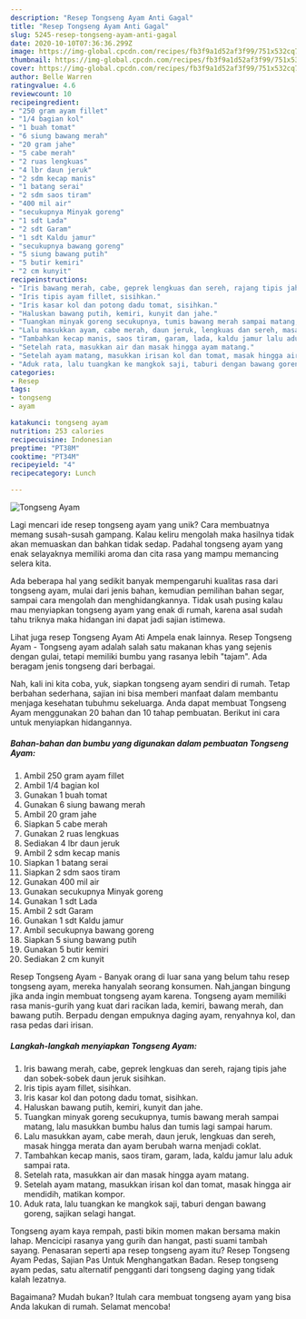 ```yaml
---
description: "Resep Tongseng Ayam Anti Gagal"
title: "Resep Tongseng Ayam Anti Gagal"
slug: 5245-resep-tongseng-ayam-anti-gagal
date: 2020-10-10T07:36:36.299Z
image: https://img-global.cpcdn.com/recipes/fb3f9a1d52af3f99/751x532cq70/tongseng-ayam-foto-resep-utama.jpg
thumbnail: https://img-global.cpcdn.com/recipes/fb3f9a1d52af3f99/751x532cq70/tongseng-ayam-foto-resep-utama.jpg
cover: https://img-global.cpcdn.com/recipes/fb3f9a1d52af3f99/751x532cq70/tongseng-ayam-foto-resep-utama.jpg
author: Belle Warren
ratingvalue: 4.6
reviewcount: 10
recipeingredient:
- "250 gram ayam fillet"
- "1/4 bagian kol"
- "1 buah tomat"
- "6 siung bawang merah"
- "20 gram jahe"
- "5 cabe merah"
- "2 ruas lengkuas"
- "4 lbr daun jeruk"
- "2 sdm kecap manis"
- "1 batang serai"
- "2 sdm saos tiram"
- "400 mil air"
- "secukupnya Minyak goreng"
- "1 sdt Lada"
- "2 sdt Garam"
- "1 sdt Kaldu jamur"
- "secukupnya bawang goreng"
- "5 siung bawang putih"
- "5 butir kemiri"
- "2 cm kunyit"
recipeinstructions:
- "Iris bawang merah, cabe, geprek lengkuas dan sereh, rajang tipis jahe dan sobek-sobek daun jeruk sisihkan."
- "Iris tipis ayam fillet, sisihkan."
- "Iris kasar kol dan potong dadu tomat, sisihkan."
- "Haluskan bawang putih, kemiri, kunyit dan jahe."
- "Tuangkan minyak goreng secukupnya, tumis bawang merah sampai matang, lalu masukkan bumbu halus dan tumis lagi sampai harum."
- "Lalu masukkan ayam, cabe merah, daun jeruk, lengkuas dan sereh, masak hingga merata dan ayam berubah warna menjadi coklat."
- "Tambahkan kecap manis, saos tiram, garam, lada, kaldu jamur lalu aduk sampai rata."
- "Setelah rata, masukkan air dan masak hingga ayam matang."
- "Setelah ayam matang, masukkan irisan kol dan tomat, masak hingga air mendidih, matikan kompor."
- "Aduk rata, lalu tuangkan ke mangkok saji, taburi dengan bawang goreng, sajikan selagi hangat."
categories:
- Resep
tags:
- tongseng
- ayam

katakunci: tongseng ayam 
nutrition: 253 calories
recipecuisine: Indonesian
preptime: "PT38M"
cooktime: "PT34M"
recipeyield: "4"
recipecategory: Lunch

---
```



![Tongseng Ayam](https://img-global.cpcdn.com/recipes/fb3f9a1d52af3f99/751x532cq70/tongseng-ayam-foto-resep-utama.jpg)

Lagi mencari ide resep tongseng ayam yang unik? Cara membuatnya memang susah-susah gampang. Kalau keliru mengolah maka hasilnya tidak akan memuaskan dan bahkan tidak sedap. Padahal tongseng ayam yang enak selayaknya memiliki aroma dan cita rasa yang mampu memancing selera kita.

Ada beberapa hal yang sedikit banyak mempengaruhi kualitas rasa dari tongseng ayam, mulai dari jenis bahan, kemudian pemilihan bahan segar, sampai cara mengolah dan menghidangkannya. Tidak usah pusing kalau mau menyiapkan tongseng ayam yang enak di rumah, karena asal sudah tahu triknya maka hidangan ini dapat jadi sajian istimewa.

Lihat juga resep Tongseng Ayam Ati Ampela enak lainnya. Resep Tongseng Ayam - Tongseng ayam adalah salah satu makanan khas yang sejenis dengan gulai, tetapi memiliki bumbu yang rasanya lebih &#34;tajam&#34;. Ada beragam jenis tongseng dari berbagai.


Nah, kali ini kita coba, yuk, siapkan tongseng ayam sendiri di rumah. Tetap berbahan sederhana, sajian ini bisa memberi manfaat dalam membantu menjaga kesehatan tubuhmu sekeluarga. Anda dapat membuat Tongseng Ayam menggunakan 20 bahan dan 10 tahap pembuatan. Berikut ini cara untuk menyiapkan hidangannya.

<!--inarticleads1-->

##### Bahan-bahan dan bumbu yang digunakan dalam pembuatan Tongseng Ayam:

1. Ambil 250 gram ayam fillet
1. Ambil 1/4 bagian kol
1. Gunakan 1 buah tomat
1. Gunakan 6 siung bawang merah
1. Ambil 20 gram jahe
1. Siapkan 5 cabe merah
1. Gunakan 2 ruas lengkuas
1. Sediakan 4 lbr daun jeruk
1. Ambil 2 sdm kecap manis
1. Siapkan 1 batang serai
1. Siapkan 2 sdm saos tiram
1. Gunakan 400 mil air
1. Gunakan secukupnya Minyak goreng
1. Gunakan 1 sdt Lada
1. Ambil 2 sdt Garam
1. Gunakan 1 sdt Kaldu jamur
1. Ambil secukupnya bawang goreng
1. Siapkan 5 siung bawang putih
1. Gunakan 5 butir kemiri
1. Sediakan 2 cm kunyit


Resep Tongseng Ayam - Banyak orang di luar sana yang belum tahu resep tongseng ayam, mereka hanyalah seorang konsumen. Nah,jangan bingung jika anda ingin membuat tongseng ayam karena. Tongseng ayam memiliki rasa manis-gurih yang kuat dari racikan lada, kemiri, bawang merah, dan bawang putih. Berpadu dengan empuknya daging ayam, renyahnya kol, dan rasa pedas dari irisan. 

<!--inarticleads2-->

##### Langkah-langkah menyiapkan Tongseng Ayam:

1. Iris bawang merah, cabe, geprek lengkuas dan sereh, rajang tipis jahe dan sobek-sobek daun jeruk sisihkan.
1. Iris tipis ayam fillet, sisihkan.
1. Iris kasar kol dan potong dadu tomat, sisihkan.
1. Haluskan bawang putih, kemiri, kunyit dan jahe.
1. Tuangkan minyak goreng secukupnya, tumis bawang merah sampai matang, lalu masukkan bumbu halus dan tumis lagi sampai harum.
1. Lalu masukkan ayam, cabe merah, daun jeruk, lengkuas dan sereh, masak hingga merata dan ayam berubah warna menjadi coklat.
1. Tambahkan kecap manis, saos tiram, garam, lada, kaldu jamur lalu aduk sampai rata.
1. Setelah rata, masukkan air dan masak hingga ayam matang.
1. Setelah ayam matang, masukkan irisan kol dan tomat, masak hingga air mendidih, matikan kompor.
1. Aduk rata, lalu tuangkan ke mangkok saji, taburi dengan bawang goreng, sajikan selagi hangat.


Tongseng ayam kaya rempah, pasti bikin momen makan bersama makin lahap. Mencicipi rasanya yang gurih dan hangat, pasti suami tambah sayang. Penasaran seperti apa resep tongseng ayam itu? Resep Tongseng Ayam Pedas, Sajian Pas Untuk Menghangatkan Badan. Resep tongseng ayam pedas, satu alternatif pengganti dari tongseng daging yang tidak kalah lezatnya. 

Bagaimana? Mudah bukan? Itulah cara membuat tongseng ayam yang bisa Anda lakukan di rumah. Selamat mencoba!
